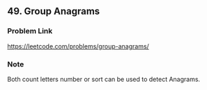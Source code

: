 ## 49. Group Anagrams

### Problem Link 
https://leetcode.com/problems/group-anagrams/

### Note
Both count letters number or sort can be used to detect Anagrams.
